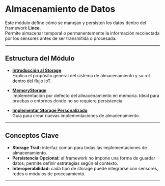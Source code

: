 # Almacenamiento de Datos

Este módulo define cómo se manejan y persisten los datos dentro del framework **Lince**.  
Permite almacenar temporal o permanentemente la información recolectada por los sensores antes de ser transmitida o procesada.

---

## Estructura del Módulo

- **[Introducción al Storage](intro.md)**  
  Explica el propósito general del sistema de almacenamiento y su rol dentro del flujo IoT.

- **[MemoryStorage](memory_storage.md)**  
  Implementación por defecto del almacenamiento en memoria. Ideal para pruebas o entornos donde no se requiere persistencia.

- **[Implementar Storage Personalizado](custom_storage.md)**  
  Guía para crear nuevas implementaciones de almacenamiento.
---

## Conceptos Clave

- **Storage Trait:** interfaz común para todas las implementaciones de almacenamiento.  
- **Persistencia Opcional:** el framework no impone una forma de guardar datos; permite definir estrategias según el contexto.  
- **Interoperabilidad:** cada tipo de storage puede integrarse con sensores, redes o módulos de procesamiento.

---